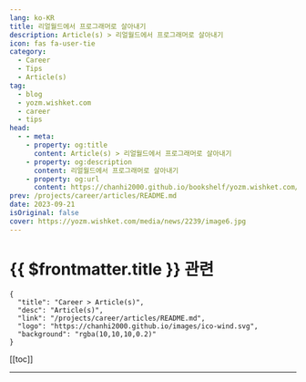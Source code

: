 ```yaml
---
lang: ko-KR
title: 리얼월드에서 프로그래머로 살아내기
description: Article(s) > 리얼월드에서 프로그래머로 살아내기
icon: fas fa-user-tie
category: 
  - Career
  - Tips
  - Article(s)
tag: 
  - blog
  - yozm.wishket.com
  - career
  - tips
head:
  - - meta:
    - property: og:title
      content: Article(s) > 리얼월드에서 프로그래머로 살아내기
    - property: og:description
      content: 리얼월드에서 프로그래머로 살아내기
    - property: og:url
      content: https://chanhi2000.github.io/bookshelf/yozm.wishket.com/2239.html
prev: /projects/career/articles/README.md
date: 2023-09-21
isOriginal: false
cover: https://yozm.wishket.com/media/news/2239/image6.jpg
---
```


# {{ $frontmatter.title }} 관련

```component VPCard
{
  "title": "Career > Article(s)",
  "desc": "Article(s)",
  "link": "/projects/career/articles/README.md",
  "logo": "https://chanhi2000.github.io/images/ico-wind.svg",
  "background": "rgba(10,10,10,0.2)"
}
```

[[toc]]

---

<SiteInfo
  name="리얼월드에서 프로그래머로 살아내기 | 요즘IT"
  desc="비즈니스를 코드로 구현하기 위해 분투하고 있는 다양한 프로그래머의 고민, 문제 해결, 성장 이야기를 들어보고자 합니다. 앞으로 인터뷰나 에세이 등 다양한 형식을 통해 코딩과 비즈니스의 관계를 톺아보려 합니다. 시리즈 세 번째로, 박성철 컬리 풀필먼트&딜리버리 본부장을 만났습니다."
  url="https://yozm.wishket.com/magazine/detail/2239/"
  logo="https://yozm.wishket.com/favicon.ico"
  preview="https://yozm.wishket.com/media/news/2239/image6.jpg"/>

<!-- TODO: 작성 -->

